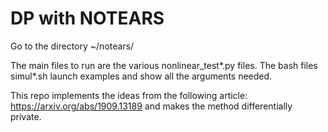 # DP with NOTEARS

Go to the directory ~/notears/

The main files to run are the various nonlinear_test*.py files.
The bash files simul*.sh launch examples and show all the arguments needed.

This repo implements the ideas from the following article:
https://arxiv.org/abs/1909.13189
and makes the method differentially private.

